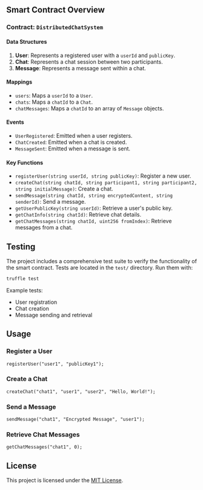 ## Smart Contract Overview

### Contract: `DistributedChatSystem`

#### Data Structures

1. **User**: Represents a registered user with a `userId` and `publicKey`.
2. **Chat**: Represents a chat session between two participants.
3. **Message**: Represents a message sent within a chat.

#### Mappings

- `users`: Maps a `userId` to a `User`.
- `chats`: Maps a `chatId` to a `Chat`.
- `chatMessages`: Maps a `chatId` to an array of `Message` objects.

#### Events

- `UserRegistered`: Emitted when a user registers.
- `ChatCreated`: Emitted when a chat is created.
- `MessageSent`: Emitted when a message is sent.

#### Key Functions

- `registerUser(string userId, string publicKey)`: Register a new user.
- `createChat(string chatId, string participant1, string participant2, string initialMessage)`: Create a chat.
- `sendMessage(string chatId, string encryptedContent, string senderId)`: Send a message.
- `getUserPublicKey(string userId)`: Retrieve a user's public key.
- `getChatInfo(string chatId)`: Retrieve chat details.
- `getChatMessages(string chatId, uint256 fromIndex)`: Retrieve messages from a chat.

## Testing

The project includes a comprehensive test suite to verify the functionality of the smart contract. Tests are located in the `test/` directory. Run them with:
```bash
truffle test
```

Example tests:
- User registration
- Chat creation
- Message sending and retrieval

## Usage

### Register a User
```solidity
registerUser("user1", "publicKey1");
```

### Create a Chat
```solidity
createChat("chat1", "user1", "user2", "Hello, World!");
```

### Send a Message
```solidity
sendMessage("chat1", "Encrypted Message", "user1");
```

### Retrieve Chat Messages
```solidity
getChatMessages("chat1", 0);
```

## License

This project is licensed under the [MIT License](LICENSE).
